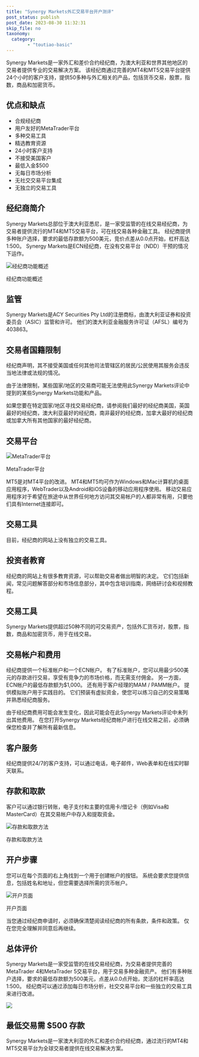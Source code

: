 ```yaml
---
title: "Synergy Markets外汇交易平台开户测评"
post_status: publish
post_date: 2023-08-30 11:32:31
skip_file: no
taxonomy:
  category:
        - "toutiao-basic"
---
```


Synergy Markets是一家外汇和差价合约经纪商，为澳大利亚和世界其他地区的交易者提供专业的交易解决方案。 该经纪商通过完善的MT4和MT5交易平台提供24个小时的客户支持，提供50多种与外汇相关的产品，包括货币交易，股票，指数，商品和加密货币。

## 优点和缺点

- 合规经纪商
- 用户友好的MetaTrader平台
- 多种交易工具
- 精选教育资源
- 24小时客户支持
- 不接受美国客户
- 最低入金$500
- 无每日市场分析
- 无社交交易平台集成
- 无独立的交易工具

## 经纪商简介

Synergy Markets总部位于澳大利亚悉尼，是一家受监管的在线交易经纪商，为交易者提供流行的MT4和MT5交易平台，可在线交易各种金融工具。 经纪商提供多种账户选择，要求的最低存款额为500美元，竞价点差从0.0点开始，杠杆高达1:500。 Synergy Markets是ECN经纪商，在没有交易平台（NDD）干预的情况下运作。

![经纪商功能概述](https://cdn.fendou.la/funstoutiao/2020/11/Synergy-Markets-Review-Broker-Features-Overview.jpg "经纪商功能概述")

经纪商功能概述

## 监管

Synergy Markets是ACY Securities Pty Ltd的注册商标，由澳大利亚证券和投资委员会（ASIC）监管和许可。 他们的澳大利亚金融服务许可证（AFSL）编号为403863。

## 交易者国籍限制

经纪商声明，其不接受美国或任何其他司法管辖区的居民/公民使用其服务会违反当地法律或法规的情况。

由于法律限制，某些国家/地区的交易商可能无法使用此Synergy Markets评论中提到的某些Synergy Markets功能和产品。

如果您要在特定国家/地区寻找交易经纪商，请参阅我们最好的经纪商美国，英国最好的经纪商，澳大利亚最好的经纪商，南非最好的经纪商，加拿大最好的经纪商或加拿大所有其他国家的最好经纪商。

## 交易平台

![MetaTrader平台](https://cdn.fendou.la/funstoutiao/2020/11/Synergy-Markets-Review-MetaTrader-Platforms.jpg "MetaTrader平台")

MetaTrader平台

MT5是对MT4平台的改进。 MT4和MT5均可作为Windows和Mac计算机的桌面应用程序，WebTrader以及Android和iOS设备的移动应用程序使用。 移动交易应用程序对于希望在旅途中从世界任何地方访问其交易帐户的人都非常有用，只要他们具有Internet连接即可。

## 交易工具

目前，经纪商的网站上没有独立的交易工具。

## 投资者教育

经纪商的网站上有很多教育资源，可以帮助交易者做出明智的决定。 它们包括新闻，常见问题解答部分和市场信息部分，其中包含培训指南，网络研讨会和视频教程。

## 交易工具

Synergy Markets提供超过50种不同的可交易资产，包括外汇货币对，股票，指数，商品和加密货币，用于在线交易。

## 交易帐户和费用

经纪商提供一个标准帐户和一个ECN帐户。 有了标准账户，您可以用最少500美元的存款进行交易，享受有竞争力的市场价格，而无需支付佣金。 另一方面，ECN帐户的最低存款额为$1,000。 还有用于客户经理的MAM / PAMM帐户。 提供模拟账户用于实践目的。 它们预装有虚拟资金，使您可以练习自己的交易策略并熟悉经纪商服务。

由于经纪商费用可能会发生变化，因此可能会在此Synergy Markets评论中未列出其他费用。 在您打开Synergy Markets经纪商帐户进行在线交易之前，必须确保您检查并了解所有最新信息。

## 客户服务

经纪商提供24/7的客户支持，可以通过电话，电子邮件，Web表单和在线实时聊天联系。

## 存款和取款

客户可以通过银行转账，电子支付和主要的信用卡/借记卡（例如Visa和MasterCard）在其交易帐户中存入和提取资金。

![存款和取款方法](https://cdn.fendou.la/funstoutiao/2020/11/Synergy-Markets-Review-Deposit-And-Withdrawal-Methods.jpg "存款和取款方法")

存款和取款方法

## 开户步骤

您可以在每个页面的右上角找到一个用于创建帐户的按钮。 系统会要求您提供信息，包括姓名和地址，但您需要选择所需的货币帐户。

![开户页面](https://cdn.fendou.la/funstoutiao/2020/11/Synergy-Markets-Review-Account-Opening-Page-416x1024.jpg "开户页面")

开户页面

当您通过经纪商申请时，必须确保清楚阅读经纪商的所有条款，条件和政策。 仅在您完全理解并同意后再继续。

## 总体评价

Synergy Markets是一家受监管的在线交易经纪商，为交易者提供完善的MetaTrader 4和MetaTrader 5交易平台，用于交易多种金融资产。 他们有多种账户选择，要求的最低存款额为500美元，点差从0.0点开始，灵活的杠杆率高达1:500。 经纪商可以通过添加每日市场分析，社交交易平台和一些独立的交易工具来进行改进。

![](https://cdn.fendou.la/funstoutiao/2020/11/Synergy-Markets-Logo.png)

## 最低交易需 $500 存款

Synergy Markets是一家澳大利亚的外汇和差价合约经纪商，通过流行的MT4和MT5交易平台为全球交易者提供在线交易解决方案。
